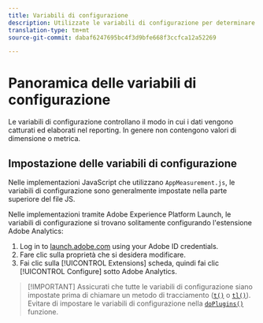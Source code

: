 ```yaml
---
title: Variabili di configurazione
description: Utilizzate le variabili di configurazione per determinare in che modo vengono raccolti i dati.
translation-type: tm+mt
source-git-commit: dabaf6247695bc4f3d9bfe668f3ccfca12a52269

---
```



# Panoramica delle variabili di configurazione

Le variabili di configurazione controllano il modo in cui i dati vengono catturati ed elaborati nel reporting. In genere non contengono valori di dimensione o metrica.

## Impostazione delle variabili di configurazione

Nelle implementazioni JavaScript che utilizzano `AppMeasurement.js`, le variabili di configurazione sono generalmente impostate nella parte superiore del file JS.

Nelle implementazioni tramite Adobe Experience Platform Launch, le variabili di configurazione si trovano solitamente configurando l&#39;estensione Adobe Analytics:

1. Log in to [launch.adobe.com](https://launch.adobe.com) using your Adobe ID credentials.
2. Fare clic sulla proprietà che si desidera modificare.
3. Fai clic sulla [!UICONTROL Extensions] scheda, quindi fai clic [!UICONTROL Configure] sotto Adobe Analytics.

>[!IMPORTANT] Assicurati che tutte le variabili di configurazione siano impostate prima di chiamare un metodo di tracciamento ([`t()`](../functions/t-method.md) o [`tl()`](../functions/tl-method.md)). Evitare di impostare le variabili di configurazione nella [`doPlugins()`](../functions/doplugins.md) funzione.
